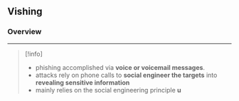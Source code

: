 ## **Vishing**

### Overview 
---
>[!info]
>- phishing accomplished via **voice or voicemail messages**.
>- attacks rely on phone calls to **social engineer the targets** into **revealing sensitive information** 
>- mainly relies on the social engineering principle **u**